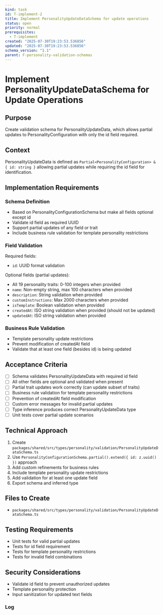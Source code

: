 ```yaml
---
kind: task
id: T-implement-2
title: Implement PersonalityUpdateDataSchema for update operations
status: open
priority: normal
prerequisites:
  - T-implement
created: "2025-07-30T19:23:53.536856"
updated: "2025-07-30T19:23:53.536856"
schema_version: "1.1"
parent: F-personality-validation-schemas
---
```


# Implement PersonalityUpdateDataSchema for Update Operations

## Purpose

Create validation schema for PersonalityUpdateData, which allows partial updates to PersonalityConfiguration with only the id field required.

## Context

PersonalityUpdateData is defined as `Partial<PersonalityConfiguration> & { id: string }` allowing partial updates while requiring the id field for identification.

## Implementation Requirements

### Schema Definition

- Based on PersonalityConfigurationSchema but make all fields optional except id
- Validate id field as required UUID
- Support partial updates of any field or trait
- Include business rule validation for template personality restrictions

### Field Validation

Required fields:

- `id`: UUID format validation

Optional fields (partial updates):

- All 19 personality traits: 0-100 integers when provided
- `name`: Non-empty string, max 100 characters when provided
- `description`: String validation when provided
- `customInstructions`: Max 2000 characters when provided
- `isTemplate`: Boolean validation when provided
- `createdAt`: ISO string validation when provided (should not be updated)
- `updatedAt`: ISO string validation when provided

### Business Rule Validation

- Template personality update restrictions
- Prevent modification of createdAt field
- Validate that at least one field (besides id) is being updated

## Acceptance Criteria

- [ ] Schema validates PersonalityUpdateData with required id field
- [ ] All other fields are optional and validated when present
- [ ] Partial trait updates work correctly (can update subset of traits)
- [ ] Business rule validation for template personality restrictions
- [ ] Prevention of createdAt field modification
- [ ] Custom error messages for invalid partial updates
- [ ] Type inference produces correct PersonalityUpdateData type
- [ ] Unit tests cover partial update scenarios

## Technical Approach

1. Create `packages/shared/src/types/personality/validation/PersonalityUpdateDataSchema.ts`
2. Use `PersonalityConfigurationSchema.partial().extend({ id: z.uuid() })` approach
3. Add custom refinements for business rules
4. Include template personality update restrictions
5. Add validation for at least one update field
6. Export schema and inferred type

## Files to Create

- `packages/shared/src/types/personality/validation/PersonalityUpdateDataSchema.ts`

## Testing Requirements

- Unit tests for valid partial updates
- Tests for id field requirement
- Tests for template personality restrictions
- Tests for invalid field combinations

## Security Considerations

- Validate id field to prevent unauthorized updates
- Template personality protection
- Input sanitization for updated text fields

### Log
